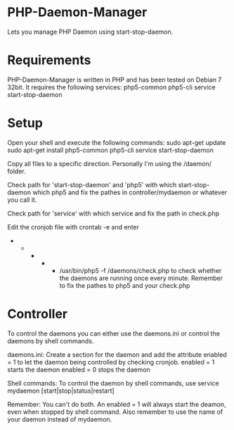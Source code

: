 PHP-Daemon-Manager
==================

Lets you manage PHP Daemon using start-stop-daemon.



Requirements
============

PHP-Daemon-Manager is written in PHP and has been tested on Debian 7 32bit.
It requires the following services:
php5-common php5-cli service start-stop-daemon



Setup
=====

Open your shell and execute the following commands:
  sudo apt-get update
  sudo apt-get install php5-common php5-cli service start-stop-daemon

Copy all files to a specific direction. Personally I'm using the /daemon/ folder.

Check path for 'start-stop-daemon' and 'php5' with
  which start-stop-daemon
  which php5
and fix the pathes in controller/mydaemon or whatever you call it.

Check path for 'service' with
  which service
and fix the path in check.php

Edit the cronjob file with
  crontab -e
and enter
  * * * * * /usr/bin/php5 -f /daemons/check.php
to check whether the daemons are running once every minute.
Remember to fix the pathes to php5 and your check.php



Controller
==========

To control the daemons you can either use the daemons.ini or control the daemons by shell commands.

daemons.ini:
Create a section for the daemon and add the attribute
  enabled = 1
to let the daemon being controlled by checking cronjob.
enabled = 1 starts the daemon
enabled = 0 stops the daemon

Shell commands:
To control the daemon by shell commands, use
  service mydaemon [start|stop|status|restart]
  
Remember: You can't do both. An enabled = 1 will always start the deamon, even when stopped by shell command.
Also remember to use the name of your daemon instead of mydaemon.
